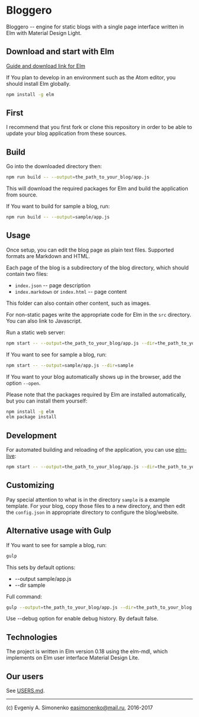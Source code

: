 # Bloggero

Bloggero -- engine for static blogs with a single page interface written in Elm
with Material Design Light.

## Download and start with Elm

[Guide and download link for Elm](https://guide.elm-lang.org/get_started.html)

If You plan to develop in an environment such as the Atom editor, you should
install Elm globally.

``` sh
npm install -g elm
```

## First

I recommend that you first fork or clone this repository in order to be able to
update your blog application from these sources.

## Build

Go into the downloaded directory then:

``` sh
npm run build -- --output=the_path_to_your_blog/app.js
```

This will download the required packages for Elm and build the application
from source.

If You want to build for sample a blog, run:

``` sh
npm run build -- --output=sample/app.js
```

## Usage

Once setup, you can edit the blog page as plain text files. Supported formats
are Markdown and HTML.

Each page of the blog is a subdirectory of the blog directory, which should
contain two files:

* `index.json` -- page description
* `index.markdown` or `index.html` -- page content

This folder can also contain other content, such as images.

For non-static pages write the appropriate code for Elm in the
`src` directory. You can also link to Javascript.

Run a static web server:

``` sh
npm start -- --output=the_path_to_your_blog/app.js --dir=the_path_to_your_blog
```

If You want to see for sample a blog, run:

``` sh
npm start -- --output=sample/app.js --dir=sample
```

If You want to your blog automatically shows up in the browser, add the option
`--open`.

Please note that the packages required by Elm are installed automatically, but
you can install them yourself:

``` sh
npm install -g elm
elm package install
```

## Development

For automated building and reloading of the application, you can use
[elm-live](https://github.com/tomekwi/elm-live):

``` sh
npm start -- --output=the_path_to_your_blog/app.js --dir=the_path_to_your_blog
```

## Customizing

Pay special attention to what is in the directory `sample` is a example
template. For your blog, copy those files to a new directory, and then edit the
`config.json` in appropriate directory to configure the blog/website.

## Alternative usage with Gulp

If You want to see for sample a blog, run:

``` sh
gulp
```

This sets by default options:

* --output sample/app.js
* --dir sample

Full command:

``` sh
gulp --output=the_path_to_your_blog/app.js --dir=the_path_to_your_blog
```

Use --debug option for enable debug history. By default false.

## Technologies

The project is written in Elm version 0.18 using the elm-mdl, which implements
on Elm user interface Material Design Lite.

## Our users

See [USERS.md](USERS.md).

---

(c) Evgeniy A. Simonenko <easimonenko@mail.ru>, 2016-2017
